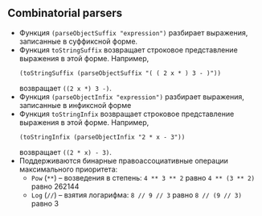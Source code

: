 ## Combinatorial parsers
* Функция `(parseObjectSuffix "expression")` разбирает выражения, записанные в суффиксной форме.
* Функция `toStringSuffix` возвращает строковое представление выражения в этой форме. Например,
    ```
    (toStringSuffix (parseObjectSuffix "( ( 2 x * ) 3 - )"))
    ```
    возвращает `((2 x *) 3 -)`.
* Функция `(parseObjectInfix "expression")` разбирает выражения, записанные в инфиксной форме
* Функция `toStringInfix` возвращает строковое представление выражения в этой форме. Например,
    ```
    (toStringInfix (parseObjectInfix "2 * x - 3"))
    ```
    возвращает `((2 * x) - 3)`.
* Поддерживаются бинарные правоассоциативные операции максимального приоритета:
    * `Pow` (`**`) – возведения в степень:
        `4 ** 3 ** 2` равно `4 ** (3 ** 2)` равно 262144
    * `Log` (`//`) – взятия логарифма:
        `8 // 9 // 3` равно `8 // (9 // 3)` равно 3
